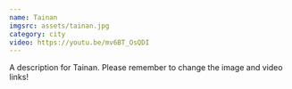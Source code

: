 ```yaml
---
name: Tainan
imgsrc: assets/tainan.jpg
category: city
video: https://youtu.be/mv6BT_OsQDI
---
```

A description for Tainan. Please remember to change the image and video links!